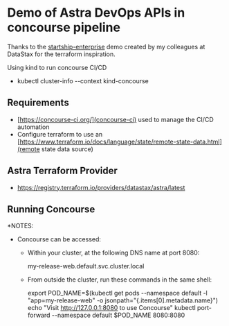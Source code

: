# Demo of Astra DevOps APIs in concourse pipeline

Thanks to the [startship-enterprise](https://github.com/michelderu/starship-enterprise) demo created by my colleagues at DataStax for the terraform inspiration. 

Using kind to run concourse CI/CD

* kubectl cluster-info --context kind-concourse

## Requirements

* [https://concourse-ci.org/](concourse-ci) used to manage the CI/CD automation
* Configure terraform to use an [https://www.terraform.io/docs/language/state/remote-state-data.html](remote state data source)

## Astra Terraform Provider
* https://registry.terraform.io/providers/datastax/astra/latest

## Running Concourse
*NOTES:
* Concourse can be accessed:

  * Within your cluster, at the following DNS name at port 8080:

    my-release-web.default.svc.cluster.local

  * From outside the cluster, run these commands in the same shell:

    export POD_NAME=$(kubectl get pods --namespace default -l "app=my-release-web" -o jsonpath="{.items[0].metadata.name}")
    echo "Visit http://127.0.0.1:8080 to use Concourse"
    kubectl port-forward --namespace default $POD_NAME 8080:8080

